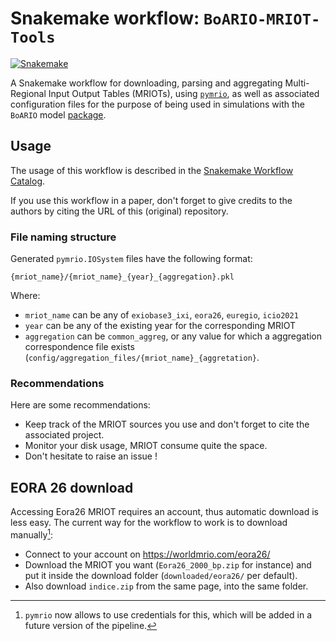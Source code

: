 # Snakemake workflow: `BoARIO-MRIOT-Tools`

[![Snakemake](https://img.shields.io/badge/snakemake-≥6.3.0-brightgreen.svg)](https://snakemake.github.io)

A Snakemake workflow for downloading, parsing and aggregating Multi-Regional Input Output Tables (MRIOTs), using [`pymrio`](https://pymrio.readthedocs.io/en/latest/), as well as associated configuration files for the purpose of being used in simulations with the `BoARIO` model [package](https://github.com/spjuhel/BoARIO).

## Usage

The usage of this workflow is described in the [Snakemake Workflow Catalog](https://snakemake.github.io/snakemake-workflow-catalog/?usage=spjuhel%2FBoARIO-MRIOT-Tools).

If you use this workflow in a paper, don't forget to give credits to the authors by citing the URL of this (original) repository.

### File naming structure

Generated `pymrio.IOSystem` files have the following format:

`{mriot_name}/{mriot_name}_{year}_{aggregation}.pkl`

Where:
 - `mriot_name` can be any of `exiobase3_ixi`, `eora26`, `euregio`, `icio2021`
 - `year` can be any of the existing year for the corresponding MRIOT
 - `aggregation` can be `common_aggreg`, or any value for which a aggregation correspondence file exists (`config/aggregation_files/{mriot_name}_{aggretation}`.

### Recommendations

Here are some recommendations:

- Keep track of the MRIOT sources you use and don't forget to cite the associated project.
- Monitor your disk usage, MRIOT consume quite the space.
- Don't hesitate to raise an issue !

## EORA 26 download

Accessing Eora26 MRIOT requires an account, thus automatic download is less easy. The current way for the workflow to work is to download manually[^1]:

- Connect to your account on https://worldmrio.com/eora26/
- Download the MRIOT you want (`Eora26_2000_bp.zip` for instance) and put it inside the download folder (`downloaded/eora26/` per default).
- Also download `indice.zip` from the same page, into the same folder.

[^1]: `pymrio` now allows to use credentials for this, which will be added in a future version of the pipeline.
